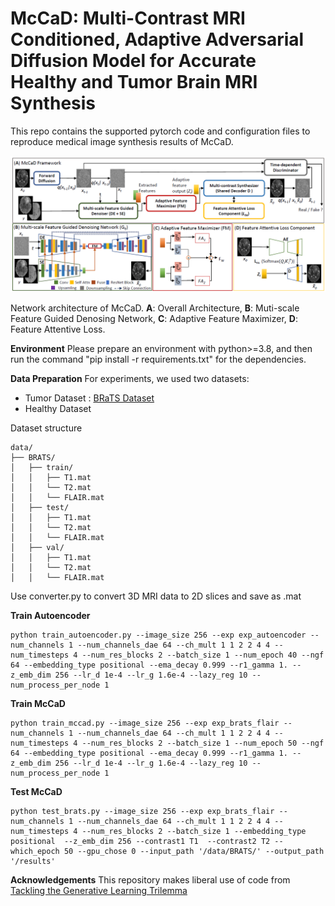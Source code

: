 # McCaD: Multi-Contrast MRI Conditioned, Adaptive Adversarial Diffusion Model for Accurate Healthy and Tumor Brain MRI Synthesis
This  repo contains the supported pytorch code and configuration files to reproduce medical image synthesis results of McCaD.

![alt text](img/McCaD_architecture.png)

Network architecture of McCaD. **A**: Overall Architecture, **B**: Muti-scale Feature Guided Denosing Network, **C**: Adaptive Feature Maximizer, **D**: Feature Attentive Loss.

**Environment**
Please prepare an environment with python>=3.8, and then run the command "pip install -r requirements.txt" for the dependencies.

**Data Preparation**
For experiments, we used two datasets:
  * Tumor Dataset : [BRaTS Dataset](http://braintumorsegmentation.org/)
  * Healthy Dataset
    
Dataset structure
```
data/
├── BRATS/
│   ├── train/
│   │   ├── T1.mat
│   │   └── T2.mat
│   │   └── FLAIR.mat
│   ├── test/
│   │   ├── T1.mat
│   │   └── T2.mat
│   │   └── FLAIR.mat
│   ├── val/
│   │   ├── T1.mat
│   │   └── T2.mat
│   │   └── FLAIR.mat

```

Use converter.py to convert 3D MRI data to 2D slices and save as .mat

**Train Autoencoder**
```
python train_autoencoder.py --image_size 256 --exp exp_autoencoder --num_channels 1 --num_channels_dae 64 --ch_mult 1 1 2 2 4 4 --num_timesteps 4 --num_res_blocks 2 --batch_size 1 --num_epoch 40 --ngf 64 --embedding_type positional --ema_decay 0.999 --r1_gamma 1. --z_emb_dim 256 --lr_d 1e-4 --lr_g 1.6e-4 --lazy_reg 10 --num_process_per_node 1 
```

**Train McCaD**
```
python train_mccad.py --image_size 256 --exp exp_brats_flair --num_channels 1 --num_channels_dae 64 --ch_mult 1 1 2 2 4 4 --num_timesteps 4 --num_res_blocks 2 --batch_size 1 --num_epoch 50 --ngf 64 --embedding_type positional --ema_decay 0.999 --r1_gamma 1. --z_emb_dim 256 --lr_d 1e-4 --lr_g 1.6e-4 --lazy_reg 10 --num_process_per_node 1
```

**Test McCaD**
```
python test_brats.py --image_size 256 --exp exp_brats_flair --num_channels 1 --num_channels_dae 64 --ch_mult 1 1 2 2 4 4 --num_timesteps 4 --num_res_blocks 2 --batch_size 1 --embedding_type positional  --z_emb_dim 256 --contrast1 T1  --contrast2 T2 --which_epoch 50 --gpu_chose 0 --input_path '/data/BRATS/' --output_path '/results'
```

**Acknowledgements**
This repository makes liberal use of code from [Tackling the Generative Learning Trilemma]([http://braintumorsegmentation.org/](https://github.com/NVlabs/denoising-diffusion-gan)https://github.com/NVlabs/denoising-diffusion-gan)

